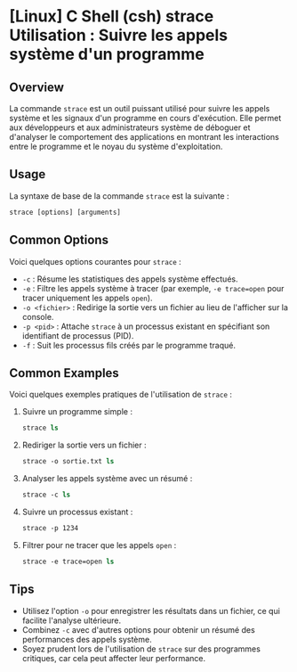 # [Linux] C Shell (csh) strace Utilisation : Suivre les appels système d'un programme

## Overview
La commande `strace` est un outil puissant utilisé pour suivre les appels système et les signaux d'un programme en cours d'exécution. Elle permet aux développeurs et aux administrateurs système de déboguer et d'analyser le comportement des applications en montrant les interactions entre le programme et le noyau du système d'exploitation.

## Usage
La syntaxe de base de la commande `strace` est la suivante :

```csh
strace [options] [arguments]
```

## Common Options
Voici quelques options courantes pour `strace` :

- `-c` : Résume les statistiques des appels système effectués.
- `-e` : Filtre les appels système à tracer (par exemple, `-e trace=open` pour tracer uniquement les appels `open`).
- `-o <fichier>` : Redirige la sortie vers un fichier au lieu de l'afficher sur la console.
- `-p <pid>` : Attache `strace` à un processus existant en spécifiant son identifiant de processus (PID).
- `-f` : Suit les processus fils créés par le programme traqué.

## Common Examples
Voici quelques exemples pratiques de l'utilisation de `strace` :

1. Suivre un programme simple :
   ```csh
   strace ls
   ```

2. Rediriger la sortie vers un fichier :
   ```csh
   strace -o sortie.txt ls
   ```

3. Analyser les appels système avec un résumé :
   ```csh
   strace -c ls
   ```

4. Suivre un processus existant :
   ```csh
   strace -p 1234
   ```

5. Filtrer pour ne tracer que les appels `open` :
   ```csh
   strace -e trace=open ls
   ```

## Tips
- Utilisez l'option `-o` pour enregistrer les résultats dans un fichier, ce qui facilite l'analyse ultérieure.
- Combinez `-c` avec d'autres options pour obtenir un résumé des performances des appels système.
- Soyez prudent lors de l'utilisation de `strace` sur des programmes critiques, car cela peut affecter leur performance.